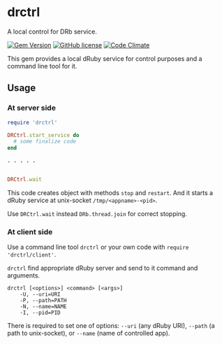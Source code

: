 # drctrl

A local control for DRb service.

[![Gem Version](https://badge.fury.io/rb/drctrl.svg)](http://badge.fury.io/rb/drctrl)
[![GitHub license](https://img.shields.io/badge/license-LGPLv3-orange.svg?style=flat)](https://raw.githubusercontent.com/shikhalev/drctrl/master/LICENSE)
[![Code Climate](https://codeclimate.com/github/shikhalev/drctrl/badges/gpa.svg)](https://codeclimate.com/github/shikhalev/drctrl)

This gem provides a local dRuby service for control purposes and a command line
tool for it.

## Usage

### At server side

```Ruby
require 'drctrl'

DRCtrl.start_service do
  # some finalize code
end

. . . . .


DRCtrl.wait

```

This code creates object with methods `stop` and `restart`. And it starts
a dRuby service at unix-socket `/tmp/<appname>-<pid>`.

Use `DRCtrl.wait` instead `DRb.thread.join` for correct stopping.

### At client side

Use a command line tool `drctrl` or your own code with
`require 'drctrl/client'`.

`drctrl` find appropriate dRuby server and send to it command and arguments.

```
drctrl [<options>] <command> [<args>]
    -U, --uri=URI
    -P, --path=PATH
    -N, --name=NAME
    -I, --pid=PID
```

There is required to set one of options: `--uri` (any dRuby URI), `--path`
(a path to unix-socket), or `--name` (name of controlled app).
